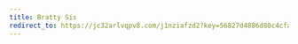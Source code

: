 ```yaml
---
title: Bratty Sis
redirect_to: https://jc32arlvqpv8.com/j1nziafzd2?key=56827d4886d80c4cfa8cb582053a49e1
---
```

